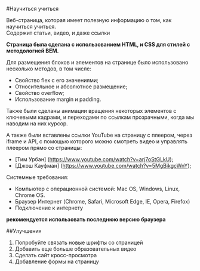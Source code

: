 #Научиться учиться  

Веб-страница, которая имеет полезную информацию о том, как научиться учиться.   
Содержит статьи, видео, и даже ссылки  

**Страница была сделана с использованием HTML, и CSS для стилей с методологией BEM.**  

Для размещения блоков и элементов на странице было использовано несколько методов, в том числе:
* Свойство flex с его значениями;
* Относительное и абсолютное размещение;
* Свойство overflow;
* Использование margin и padding.

Также были сделаны анимации вращения некоторых элементов с ключевыми кадрами, и переходами по ссылкам прозрачными, когда мы наводим на них курсор.

А также были вставлены ссылки YouTube на страницу с плеером, через iframe и API, с помощью которого можно смотреть видео и управлять плеером прямо со страницы:
* [Тим Урбан] (https://www.youtube.com/watch?v=arj7oStGLkU);
* [Джош Кауфман] (https://www.youtube.com/watch?v=5MgBikgcWnY);


Cистемные требования:
* Компьютер с операционной системой: Mac OS, Windows, Linux, Chrome OS.
* Браузер Интернет (Chrome, Safari, Microsoft Edge, IE, Opera, Firefox)
* Подключение к интернету

**рекомендуется использовать последнюю версию браузера**


##Улучшения

1. Попробуйте связать новые шрифты со страницей
2. Добавить еще больше образовательных видео
3. Сделать сайт кросс-просмотра
4. Добавление формы на страницу
